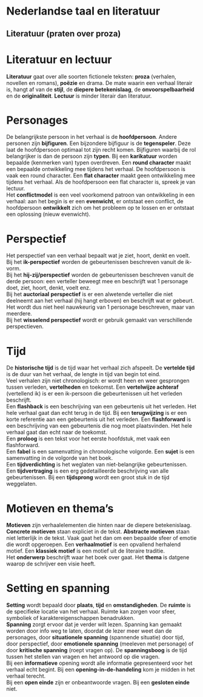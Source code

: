 # Nederlandse taal en literatuur

## **Literatuur (praten over proza)**

# Literatuur en lectuur

**Literatuur** gaat over alle soorten fictionele teksten: **proza** (verhalen, novellen en romans), **poëzie** en drama. De mate waarin een verhaal literair is, hangt af van de **stijl**, de **diepere betekenislaag**, de **onvoorspelbaarheid** en de **originaliteit**. **Lectuur** is minder literair dan literatuur.

# Personages

De belangrijkste persoon in het verhaal is de **hoofdpersoon**. Andere personen zijn **bijfiguren**. Een bijzondere bijfiguur is de **tegenspeler**. Deze laat de hoofdpersoon optimaal tot zijn recht komen. Bijfiguren waarbij de rol belangrijker is dan de persoon zijn **typen**. Bij een **karikatuur** worden bepaalde (kenmerken van) typen overdreven. Een **round character** maakt een bepaalde ontwikkeling mee tijdens het verhaal. De hoofdpersoon is vaak een round character. Een **flat character** maakt geen ontwikkeling mee tijdens het verhaal. Als de hoofdpersoon een flat character is, spreek je van lectuur.  
Het **conflictmodel** is een veel voorkomend patroon van ontwikkeling in een verhaal: aan het begin is er een **evenwicht**, er ontstaat een conflict, de hoofdpersoon **ontwikkelt** zich om het probleem op te lossen en er ontstaat een oplossing (nieuw evenwicht).

# Perspectief

Het perspectief van een verhaal bepaalt wat je ziet, hoort, denkt en voelt.  
Bij het **ik-perspectief** worden de gebeurtenissen beschreven vanuit de ik-vorm.  
Bij het **hij-zij/perspectief** worden de gebeurtenissen beschreven vanuit de derde persoon: een verteller beweegt mee en beschrijft wat 1 personage doet, ziet, hoort, denkt, voelt enz.  
Bij het **auctoriaal** **perspectief** is er een alwetende verteller die niet deelneemt aan het verhaal (hij hangt erboven) en beschrijft wat er gebeurt. Het wordt dus niet heel nauwkeurig van 1 personage beschreven, maar van meerdere.  
Bij het **wisselend perspectief** wordt er gebruik gemaakt van verschillende perspectieven.

# Tijd

De **historische tijd** is de tijd waar het verhaal zich afspeelt. De **vertelde tijd** is de duur van het verhaal, de lengte in tijd van begin tot eind.  
Veel verhalen zijn niet chronologisch: er wordt heen en weer gesprongen tussen verleden, **vertelheden** en toekomst. Een **vertelwijze achteraf** (vertellend ik) is er een ik-persoon die gebeurtenissen uit het verleden beschrijft.  
Een **flashback** is een beschrijving van een gebeurtenis uit het verleden. Het hele verhaal gaat dan echt terug in de tijd. Bij een **terugwijzing** is er een korte referentie aan een gebeurtenis uit het verleden. Een **flashforward** is een beschrijving van een gebeurtenis die nog moet plaatsvinden. Het hele verhaal gaat dan echt naar de toekomst.  
Een **proloog** is een tekst voor het eerste hoofdstuk, met vaak een flashforward.  
Een **fabel** is een samenvatting in chronologische volgorde. Een **sujet** is een samenvatting in de volgorde van het boek.  
Een **tijdverdichting** is het weglaten van niet-belangrijke gebeurtenissen. Een **tijdvertraging** is een erg gedetailleerde beschrijving van alle gebeurtenissen. Bij een **tijdsprong** wordt een groot stuk in de tijd weggelaten. 

# Motieven en thema’s

**Motieven** zijn verhaalelementen die hinten naar de diepere betekenislaag. **Concrete motieven** staan expliciet in de tekst. **Abstracte motieven** staan niet letterlijk in de tekst. Vaak gaat het dan om een bepaalde sfeer of emotie die wordt opgeroepen. Een **verhaalmotief** is een opvallend herhalend motief. Een **klassiek motief** is een motief uit de literaire traditie.  
Het **onderwerp** beschrijft waar het boek over gaat. Het **thema** is datgene waarop de schrijver een visie heeft. 

# Setting en spanning

**Setting** wordt bepaald door **plaats**, **tijd** en **omstandigheden**. De **ruimte** is de specifieke locatie van het verhaal. Ruimte kan zorgen voor sfeer, symboliek of karaktereigenschappen benadrukken.  
**Spanning** zorgt ervoor dat je verder wilt lezen. Spanning kan gemaakt worden door info weg te laten, doordat de lezer meer weet dan de personages, door **situationele spanning** (spannende situatie) door tijd, door perspectief, door **emotionele spanning** (meeleven met personage) of door **kritische spanning** (roept vragen op). De **spanningsboog** is de tijd tussen het stellen van vragen en het antwoord op die vragen.  
Bij een **informatieve** opening wordt alle informatie gepresenteerd voor het verhaal echt begint. Bij een **opening-in-de-handeling** kom je midden in het verhaal terecht.  
Bij een **open einde** zijn er onbeantwoorde vragen. Bij een **gesloten einde** niet.